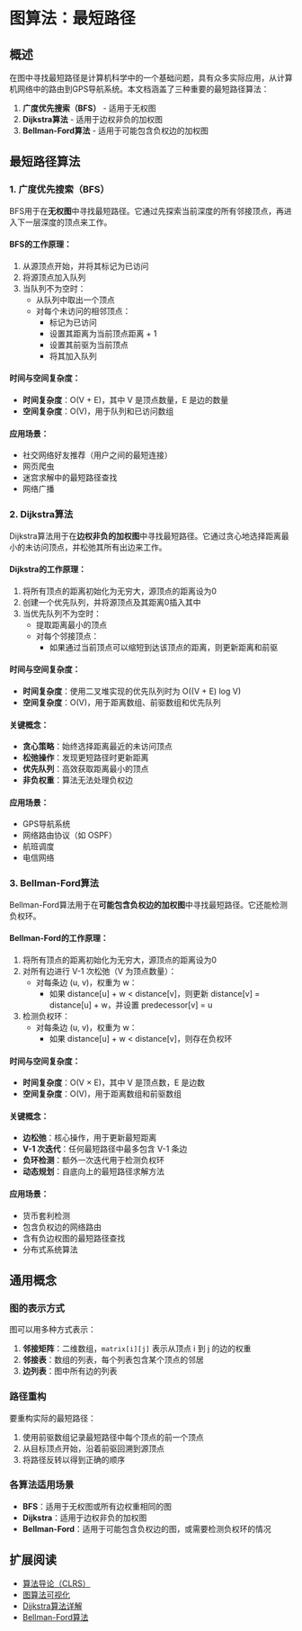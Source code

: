 # 图算法：最短路径

## 概述

在图中寻找最短路径是计算机科学中的一个基础问题，具有众多实际应用，从计算机网络中的路由到GPS导航系统。本文档涵盖了三种重要的最短路径算法：

1. **广度优先搜索（BFS）** - 适用于无权图
2. **Dijkstra算法** - 适用于边权非负的加权图
3. **Bellman-Ford算法** - 适用于可能包含负权边的加权图

## 最短路径算法

### 1. 广度优先搜索（BFS）

BFS用于在**无权图**中寻找最短路径。它通过先探索当前深度的所有邻接顶点，再进入下一层深度的顶点来工作。

#### BFS的工作原理：

1. 从源顶点开始，并将其标记为已访问
2. 将源顶点加入队列
3. 当队列不为空时：
   - 从队列中取出一个顶点
   - 对每个未访问的相邻顶点：
     - 标记为已访问
     - 设置其距离为当前顶点距离 + 1
     - 设置其前驱为当前顶点
     - 将其加入队列

#### 时间与空间复杂度：

- **时间复杂度**：O(V + E)，其中 V 是顶点数量，E 是边的数量
- **空间复杂度**：O(V)，用于队列和已访问数组

#### 应用场景：

- 社交网络好友推荐（用户之间的最短连接）
- 网页爬虫
- 迷宫求解中的最短路径查找
- 网络广播

### 2. Dijkstra算法

Dijkstra算法用于在**边权非负的加权图**中寻找最短路径。它通过贪心地选择距离最小的未访问顶点，并松弛其所有出边来工作。

#### Dijkstra的工作原理：

1. 将所有顶点的距离初始化为无穷大，源顶点的距离设为0
2. 创建一个优先队列，并将源顶点及其距离0插入其中
3. 当优先队列不为空时：
   - 提取距离最小的顶点
   - 对每个邻接顶点：
     - 如果通过当前顶点可以缩短到达该顶点的距离，则更新距离和前驱

#### 时间与空间复杂度：

- **时间复杂度**：使用二叉堆实现的优先队列时为 O((V + E) log V)
- **空间复杂度**：O(V)，用于距离数组、前驱数组和优先队列

#### 关键概念：
- **贪心策略**：始终选择距离最近的未访问顶点
- **松弛操作**：发现更短路径时更新距离
- **优先队列**：高效获取距离最小的顶点
- **非负权重**：算法无法处理负权边

#### 应用场景：

- GPS导航系统
- 网络路由协议（如 OSPF）
- 航班调度
- 电信网络

### 3. Bellman-Ford算法

Bellman-Ford算法用于在**可能包含负权边的加权图**中寻找最短路径。它还能检测负权环。

#### Bellman-Ford的工作原理：

1. 将所有顶点的距离初始化为无穷大，源顶点的距离设为0
2. 对所有边进行 V-1 次松弛（V 为顶点数量）：
   - 对每条边 (u, v)，权重为 w：
     - 如果 distance[u] + w < distance[v]，则更新 distance[v] = distance[u] + w，并设置 predecessor[v] = u
3. 检测负权环：
   - 对每条边 (u, v)，权重为 w：
     - 如果 distance[u] + w < distance[v]，则存在负权环

#### 时间与空间复杂度：

- **时间复杂度**：O(V × E)，其中 V 是顶点数，E 是边数
- **空间复杂度**：O(V)，用于距离数组和前驱数组

#### 关键概念：
- **边松弛**：核心操作，用于更新最短距离
- **V-1 次迭代**：任何最短路径中最多包含 V-1 条边
- **负环检测**：额外一次迭代用于检测负权环
- **动态规划**：自底向上的最短路径求解方法

#### 应用场景：

- 货币套利检测
- 包含负权边的网络路由
- 含有负边权图的最短路径查找
- 分布式系统算法

## 通用概念

### 图的表示方式

图可以用多种方式表示：

1. **邻接矩阵**：二维数组，`matrix[i][j]` 表示从顶点 i 到 j 的边的权重
2. **邻接表**：数组的列表，每个列表包含某个顶点的邻居
3. **边列表**：图中所有边的列表

### 路径重构

要重构实际的最短路径：
1. 使用前驱数组记录最短路径中每个顶点的前一个顶点
2. 从目标顶点开始，沿着前驱回溯到源顶点
3. 将路径反转以得到正确的顺序

### 各算法适用场景

- **BFS**：适用于无权图或所有边权重相同的图
- **Dijkstra**：适用于边权非负的加权图
- **Bellman-Ford**：适用于可能包含负权边的图，或需要检测负权环的情况

## 扩展阅读

- [算法导论（CLRS）](https://mitpress.mit.edu/books/introduction-algorithms-third-edition)
- [图算法可视化](https://visualgo.net/en/sssp)
- [Dijkstra算法详解](https://www.geeksforgeeks.org/dijkstras-shortest-path-algorithm-greedy-algo-7/)
- [Bellman-Ford算法](https://www.geeksforgeeks.org/bellman-ford-algorithm-dp-23/)
